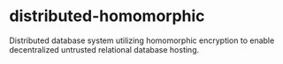 # distributed-homomorphic
Distributed database system utilizing homomorphic encryption to enable decentralized untrusted relational database hosting.
